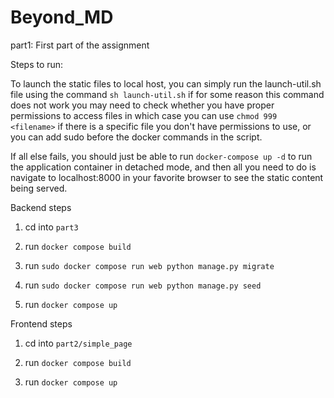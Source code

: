 # Beyond_MD

part1: First part of the assignment

Steps to run: 

To launch the static files to local host, you can simply run the launch-util.sh file using the command 
`sh launch-util.sh`
if for some reason this command does not work you may need to check whether you have proper permissions to access files
in which case you can use `chmod 999 <filename>` if there is a specific file you don't have permissions to use, or you can add sudo
before the docker commands in the script.

If all else fails, you should just be able to run `docker-compose up -d` to run the application container in detached mode, and then 
all you need to do is navigate to localhost:8000 in your favorite browser to see the static content being served. 




Backend steps
 
1. cd into `part3`
 
2. run `docker compose build`

3. run `sudo docker compose run web python manage.py migrate` 

4. run `sudo docker compose run web python manage.py seed`

5. run `docker compose up`

Frontend steps

1. cd into `part2/simple_page`

2. run `docker compose build`

3. run `docker compose up`
